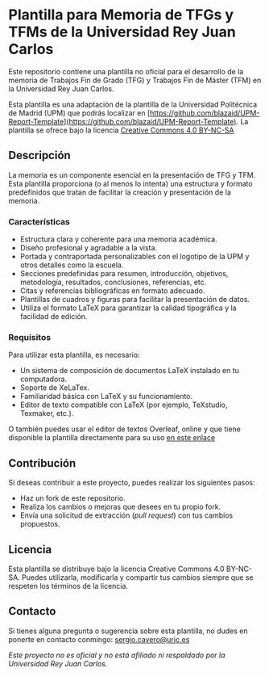 # Plantilla para Memoria de TFGs y TFMs de la Universidad Rey Juan Carlos

Este repositorio contiene una plantilla no oficial para el desarrollo de la memoria
de Trabajos Fin de Grado (TFG) y Trabajos Fin de Máster (TFM) en la Universidad Rey Juan Carlos. 

Esta plantilla es una adaptación de la plantilla de la Universidad Politécnica de Madrid (UPM) que podrás localizar en [https://github.com/blazaid/UPM-Report-Template](https://github.com/blazaid/UPM-Report-Template). La plantilla se ofrece bajo la licencia
[Creative Commons 4.0 BY-NC-SA](https://creativecommons.org/licenses/by-nc-sa/4.0/)

## Descripción

La memoria es un componente esencial en la presentación de TFG y TFM. Esta plantilla
proporciona (o al menos lo intenta) una estructura y formato predefinidos que tratan
de facilitar la creación y presentación de la memoria.

### Características

- Estructura clara y coherente para una memoria académica.
- Diseño profesional y agradable a la vista.
- Portada y contraportada personalizables con el logotipo de la UPM y otros detalles
  como la escuela.
- Secciones predefinidas para resumen, introducción, objetivos, metodología, resultados,
  conclusiones, referencias, etc.
- Citas y referencias bibliográficas en formato adecuado.
- Plantillas de cuadros y figuras para facilitar la presentación de datos.
- Utiliza el formato LaTeX para garantizar la calidad tipográfica y la facilidad de edición.

### Requisitos

Para utilizar esta plantilla, es necesario:

- Un sistema de composición de documentos LaTeX instalado en tu computadora.
- Soporte de XeLaTex.
- Familiaridad básica con LaTeX y su funcionamiento.
- Editor de texto compatible con LaTeX (por ejemplo, TeXstudio, Texmaker, etc.).

O también puedes usar el editor de textos Overleaf, online y que tiene disponible
la plantilla directamente para su uso
[en este enlace]([https://es.overleaf.com/latex/templates/upm-report-template/sxtmzsytgthp](https://giphy.com/stickers/work-progress-workinprogress-Lr4HRF6DEEJo90SQXF))

## Contribución

Si deseas contribuir a este proyecto, puedes realizar los siguientes pasos:

- Haz un fork de este repositorio.
- Realiza los cambios o mejoras que desees en tu propio fork.
- Envía una solicitud de extracción (_pull request_) con tus cambios propuestos.

## Licencia

Esta plantilla se distribuye bajo la licencia Creative Commons 4.0 BY-NC-SA. Puedes
utilizarla, modificarla y compartir tus cambios siempre que se respeten los términos de la
licencia.

## Contacto

Si tienes alguna pregunta o sugerencia sobre esta plantilla, no dudes en ponerte en contacto
conmingo: [sergio.cavero@urjc.es](mailto:sergio.cavero@urjc.es)

_Este proyecto no es oficial y no está afiliado ni respaldado por la Universidad Rey Juan Carlos._
